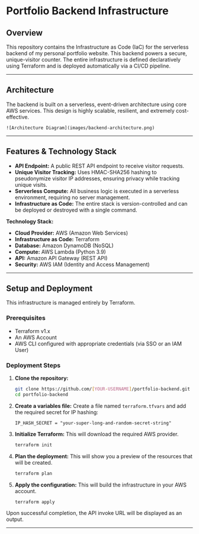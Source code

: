 # Portfolio Backend Infrastructure

## Overview

This repository contains the Infrastructure as Code (IaC) for the serverless backend of my personal portfolio website. This backend powers a secure, unique-visitor counter. The entire infrastructure is defined declaratively using Terraform and is deployed automatically via a CI/CD pipeline.

---

## Architecture

The backend is built on a serverless, event-driven architecture using core AWS services. This design is highly scalable, resilient, and extremely cost-effective.


`![Architecture Diagram](images/backend-architecture.png)`

---

## Features & Technology Stack

*   **API Endpoint:** A public REST API endpoint to receive visitor requests.
*   **Unique Visitor Tracking:** Uses HMAC-SHA256 hashing to pseudonymize visitor IP addresses, ensuring privacy while tracking unique visits.
*   **Serverless Compute:** All business logic is executed in a serverless environment, requiring no server management.
*   **Infrastructure as Code:** The entire stack is version-controlled and can be deployed or destroyed with a single command.

**Technology Stack:**
*   **Cloud Provider:** AWS (Amazon Web Services)
*   **Infrastructure as Code:** Terraform
*   **Database:** Amazon DynamoDB (NoSQL)
*   **Compute:** AWS Lambda (Python 3.9)
*   **API:** Amazon API Gateway (REST API)
*   **Security:** AWS IAM (Identity and Access Management)

---

## Setup and Deployment

This infrastructure is managed entirely by Terraform.

### Prerequisites

*   Terraform v1.x
*   An AWS Account
*   AWS CLI configured with appropriate credentials (via SSO or an IAM User)

### Deployment Steps

1.  **Clone the repository:**
    ```bash
    git clone https://github.com/[YOUR-USERNAME]/portfolio-backend.git
    cd portfolio-backend
    ```

2.  **Create a variables file:**
    Create a file named `terraform.tfvars` and add the required secret for IP hashing:
    ```
    IP_HASH_SECRET = "your-super-long-and-random-secret-string"
    ```

3.  **Initialize Terraform:**
    This will download the required AWS provider.
    ```bash
    terraform init
    ```

4.  **Plan the deployment:**
    This will show you a preview of the resources that will be created.
    ```bash
    terraform plan
    ```

5.  **Apply the configuration:**
    This will build the infrastructure in your AWS account.
    ```bash
    terraform apply
    ```

Upon successful completion, the API invoke URL will be displayed as an output.

---